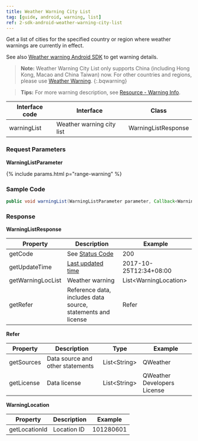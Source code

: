 ```yaml
---
title: Weather Warning City List
tag: [guide, android, warning, list]
ref: 2-sdk-android-weather-warning-city-list
---
```


Get a list of cities for the specified country or region where weather warnings are currently in effect.

See also [Weather warning Android SDK](/en/docs/android-sdk/warning/android-weather-warning/) to get warning details.

> **Note:** Weather Warning City List only supports China (including Hong Kong, Macao and China Taiwan) now. For other countries and regions, please use [Weather Warning](/en/docs/android-sdk/warning/android-weather-warning/).
{:.bqwarning}

> **Tips:** For more warning description, see [Resource - Warning Info](/en/docs/resource/warning-info/).

| Interface code| Interface  | Class |
| ---------------- | -------------- | --------------- |
| warningList| Weather warning city list  | WarningListResponse |

### Request Parameters

**WarningListParameter**

{% include params.html p="range-warning" %}

### Sample Code

```java
public void warningList(WarningListParameter parameter, Callback<WarningListResponse> callback);
```

### Response

**WarningListResponse**

| Property | Description | Example |
| -------------- | ------------ | --------------------------- |
| getCode | See [Status Code](/en/docs/resource/status-code/) | 200 |
| getUpdateTime | [Last updated time](/en/docs/resource/glossary/#update-time) | 2017-10-25T12:34+08:00 |
| getWarningLocList | Weather warning | List&lt;WarningLocation&gt; |
| getRefer | Reference data, includes data source, statements and license | Refer |

**Refer**

| Property | Description  |  Type |  Example  |
| ---------- | ----------- | ------------------ | ------------ |
| getSources | Data source and other statements  | List&lt;String&gt; | QWeather     |
| getLicense | Data license      | List&lt;String&gt; | QWeather Developers License |

**WarningLocation**

| Property | Description | Example |
| ------------- | ------------ | --------- |
| getLocationId | Location ID | 101280601 |
